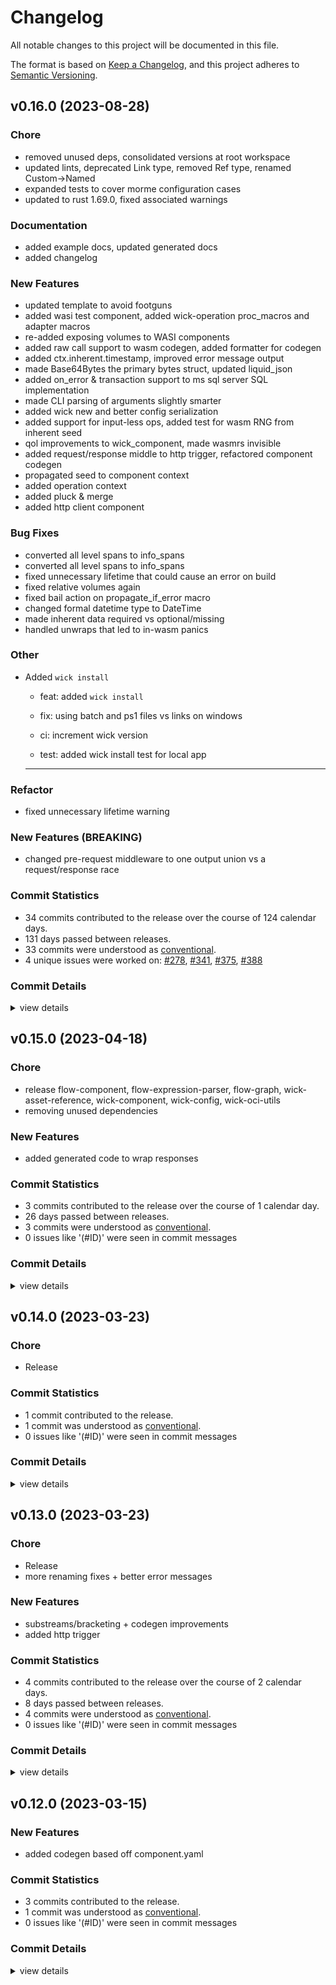 # Changelog

All notable changes to this project will be documented in this file.

The format is based on [Keep a Changelog](https://keepachangelog.com/en/1.0.0/),
and this project adheres to [Semantic Versioning](https://semver.org/spec/v2.0.0.html).

## v0.16.0 (2023-08-28)

<csr-id-e452ae37b04b13666129fcbaa4af089555d456a2/>
<csr-id-eb26a1586f0e00137bbd9ee608cd15d3cde074d0/>
<csr-id-599514816356f7fab3b2122156092166f7815427/>
<csr-id-e561fd668afb1e1af3639c472a893b7fcfe2bf54/>
<csr-id-3158048ad1d0c33518cb647d08f927606afcecd0/>
<csr-id-f18a77df361bfceac2ca0ed00c0d39db45b624ee/>

### Chore

 - <csr-id-e452ae37b04b13666129fcbaa4af089555d456a2/> removed unused deps, consolidated versions at root workspace
 - <csr-id-eb26a1586f0e00137bbd9ee608cd15d3cde074d0/> updated lints, deprecated Link type, removed Ref type, renamed Custom->Named
 - <csr-id-599514816356f7fab3b2122156092166f7815427/> expanded tests to cover morme configuration cases
 - <csr-id-e561fd668afb1e1af3639c472a893b7fcfe2bf54/> updated to rust 1.69.0, fixed associated warnings

### Documentation

 - <csr-id-0d37e8af72f6578595deb2138b57711a2ff6ceca/> added example docs, updated generated docs
 - <csr-id-37905206a10ff16406b77ad296d467ebf76fc8fb/> added changelog

### New Features

 - <csr-id-0489b158b2441fb5971383a77e2f3fb5589bdd56/> updated template to avoid footguns
 - <csr-id-32fcf67e9ba9c50695a5ee11e50b6674c5fdde96/> added wasi test component, added wick-operation proc_macros and adapter macros
 - <csr-id-ce9d2020b4a1a8397ae2013b05f8de4fd1e96a85/> re-added exposing volumes to WASI components
 - <csr-id-454287903fff88c9219860f35d82ba753d659a84/> added raw call support to wasm codegen, added formatter for codegen
 - <csr-id-efe605510b846d2556f6060ba710fa154bdca7c4/> added ctx.inherent.timestamp, improved error message output
 - <csr-id-a4160219ac2ba43cee39d31721eaf2821cd7906b/> made Base64Bytes the primary bytes struct, updated liquid_json
 - <csr-id-d85d6f568d4548036c1af61e515c3fc187be6a6e/> added on_error & transaction support to ms sql server SQL implementation
 - <csr-id-703988e288b32a1dc7f3d9dee232f4b4c79cc1cc/> made CLI parsing of arguments slightly smarter
 - <csr-id-f9a4b37da51df156e4293e639becbed06813ff46/> added wick new and better config serialization
 - <csr-id-3213e75c9e1a08db300d521e228d65e27671a779/> added support for input-less ops, added test for wasm RNG from inherent seed
 - <csr-id-695dfdb64e77bfb61152594749b3c6afad8d05cf/> qol improvements to wick_component, made wasmrs invisible
 - <csr-id-85e1abfc142a4f20e12a498e68c83de3f9971e8f/> added request/response middle to http trigger, refactored component codegen
 - <csr-id-33c82afccdbcb4d7cda43e0ae880381501668478/> propagated seed to component context
 - <csr-id-88dbedb624e1e381f253fb6b56d9af81ceeb00c8/> added operation context
 - <csr-id-027392a9514ba4846e068b21476e980ea53bee1d/> added pluck & merge
 - <csr-id-dbbd787131fd959c8cf5c8130ca03da6a63221e7/> added http client component

### Bug Fixes

 - <csr-id-d64a3550825b67e0cc59e3c44e3eca42b24c9cab/> converted all level spans to info_spans
 - <csr-id-3208691ffb824e9f83d9845ae274c9b60bb8d4fa/> converted all level spans to info_spans
 - <csr-id-f12a7902c0a26760155c74119adf229799aaf835/> fixed unnecessary lifetime that could cause an error on build
 - <csr-id-d901966927c3eec44270bbd2cd5d84baaa1f3462/> fixed relative volumes again
 - <csr-id-242efac7ca4166ee0ad05600c4d697ab1db90b2e/> fixed bail action on propagate_if_error macro
 - <csr-id-f113d307535081caa4248315607db17f3180a107/> changed formal datetime type to DateTime<Utc>
 - <csr-id-221be200017943aae5d2c78254a8194d72600f7a/> made inherent data required vs optional/missing
 - <csr-id-d3b4b02214d01cdc338cfb88a22f904bbb719134/> handled unwraps that led to in-wasm panics

### Other

 - <csr-id-3158048ad1d0c33518cb647d08f927606afcecd0/> Added `wick install`
   * feat: added `wick install`
   
   * fix: using batch and ps1 files vs links on windows
   
   * ci: increment wick version
   
   * test: added wick install test for local app
   
   ---------

### Refactor

 - <csr-id-f18a77df361bfceac2ca0ed00c0d39db45b624ee/> fixed unnecessary lifetime warning

### New Features (BREAKING)

 - <csr-id-34e1484443de014ebe010063640f937e528df10a/> changed pre-request middleware to one output union vs a request/response race

### Commit Statistics

<csr-read-only-do-not-edit/>

 - 34 commits contributed to the release over the course of 124 calendar days.
 - 131 days passed between releases.
 - 33 commits were understood as [conventional](https://www.conventionalcommits.org).
 - 4 unique issues were worked on: [#278](https://github.com/candlecorp/wick/issues/278), [#341](https://github.com/candlecorp/wick/issues/341), [#375](https://github.com/candlecorp/wick/issues/375), [#388](https://github.com/candlecorp/wick/issues/388)

### Commit Details

<csr-read-only-do-not-edit/>

<details><summary>view details</summary>

 * **[#278](https://github.com/candlecorp/wick/issues/278)**
    - Handled unwraps that led to in-wasm panics ([`d3b4b02`](https://github.com/candlecorp/wick/commit/d3b4b02214d01cdc338cfb88a22f904bbb719134))
 * **[#341](https://github.com/candlecorp/wick/issues/341)**
    - Added ctx.inherent.timestamp, improved error message output ([`efe6055`](https://github.com/candlecorp/wick/commit/efe605510b846d2556f6060ba710fa154bdca7c4))
 * **[#375](https://github.com/candlecorp/wick/issues/375)**
    - Fixed rustdoc, cleaned up buildability of individual crates ([`c3aae56`](https://github.com/candlecorp/wick/commit/c3aae5603084135101a302981dc6e72c9a257e8d))
 * **[#388](https://github.com/candlecorp/wick/issues/388)**
    - Added `wick install` ([`3158048`](https://github.com/candlecorp/wick/commit/3158048ad1d0c33518cb647d08f927606afcecd0))
 * **Uncategorized**
    - Added changelog ([`3790520`](https://github.com/candlecorp/wick/commit/37905206a10ff16406b77ad296d467ebf76fc8fb))
    - Updated template to avoid footguns ([`0489b15`](https://github.com/candlecorp/wick/commit/0489b158b2441fb5971383a77e2f3fb5589bdd56))
    - Converted all level spans to info_spans ([`d64a355`](https://github.com/candlecorp/wick/commit/d64a3550825b67e0cc59e3c44e3eca42b24c9cab))
    - Converted all level spans to info_spans ([`3208691`](https://github.com/candlecorp/wick/commit/3208691ffb824e9f83d9845ae274c9b60bb8d4fa))
    - Fixed unnecessary lifetime that could cause an error on build ([`f12a790`](https://github.com/candlecorp/wick/commit/f12a7902c0a26760155c74119adf229799aaf835))
    - Fixed relative volumes again ([`d901966`](https://github.com/candlecorp/wick/commit/d901966927c3eec44270bbd2cd5d84baaa1f3462))
    - Fixed unnecessary lifetime warning ([`f18a77d`](https://github.com/candlecorp/wick/commit/f18a77df361bfceac2ca0ed00c0d39db45b624ee))
    - Added wasi test component, added wick-operation proc_macros and adapter macros ([`32fcf67`](https://github.com/candlecorp/wick/commit/32fcf67e9ba9c50695a5ee11e50b6674c5fdde96))
    - Re-added exposing volumes to WASI components ([`ce9d202`](https://github.com/candlecorp/wick/commit/ce9d2020b4a1a8397ae2013b05f8de4fd1e96a85))
    - Added raw call support to wasm codegen, added formatter for codegen ([`4542879`](https://github.com/candlecorp/wick/commit/454287903fff88c9219860f35d82ba753d659a84))
    - Changed pre-request middleware to one output union vs a request/response race ([`34e1484`](https://github.com/candlecorp/wick/commit/34e1484443de014ebe010063640f937e528df10a))
    - Fixed bail action on propagate_if_error macro ([`242efac`](https://github.com/candlecorp/wick/commit/242efac7ca4166ee0ad05600c4d697ab1db90b2e))
    - Made Base64Bytes the primary bytes struct, updated liquid_json ([`a416021`](https://github.com/candlecorp/wick/commit/a4160219ac2ba43cee39d31721eaf2821cd7906b))
    - Added example docs, updated generated docs ([`0d37e8a`](https://github.com/candlecorp/wick/commit/0d37e8af72f6578595deb2138b57711a2ff6ceca))
    - Added on_error & transaction support to ms sql server SQL implementation ([`d85d6f5`](https://github.com/candlecorp/wick/commit/d85d6f568d4548036c1af61e515c3fc187be6a6e))
    - Made CLI parsing of arguments slightly smarter ([`703988e`](https://github.com/candlecorp/wick/commit/703988e288b32a1dc7f3d9dee232f4b4c79cc1cc))
    - Changed formal datetime type to DateTime<Utc> ([`f113d30`](https://github.com/candlecorp/wick/commit/f113d307535081caa4248315607db17f3180a107))
    - Added wick new and better config serialization ([`f9a4b37`](https://github.com/candlecorp/wick/commit/f9a4b37da51df156e4293e639becbed06813ff46))
    - Added support for input-less ops, added test for wasm RNG from inherent seed ([`3213e75`](https://github.com/candlecorp/wick/commit/3213e75c9e1a08db300d521e228d65e27671a779))
    - Made inherent data required vs optional/missing ([`221be20`](https://github.com/candlecorp/wick/commit/221be200017943aae5d2c78254a8194d72600f7a))
    - Qol improvements to wick_component, made wasmrs invisible ([`695dfdb`](https://github.com/candlecorp/wick/commit/695dfdb64e77bfb61152594749b3c6afad8d05cf))
    - Removed unused deps, consolidated versions at root workspace ([`e452ae3`](https://github.com/candlecorp/wick/commit/e452ae37b04b13666129fcbaa4af089555d456a2))
    - Updated lints, deprecated Link type, removed Ref type, renamed Custom->Named ([`eb26a15`](https://github.com/candlecorp/wick/commit/eb26a1586f0e00137bbd9ee608cd15d3cde074d0))
    - Expanded tests to cover morme configuration cases ([`5995148`](https://github.com/candlecorp/wick/commit/599514816356f7fab3b2122156092166f7815427))
    - Updated to rust 1.69.0, fixed associated warnings ([`e561fd6`](https://github.com/candlecorp/wick/commit/e561fd668afb1e1af3639c472a893b7fcfe2bf54))
    - Added request/response middle to http trigger, refactored component codegen ([`85e1abf`](https://github.com/candlecorp/wick/commit/85e1abfc142a4f20e12a498e68c83de3f9971e8f))
    - Propagated seed to component context ([`33c82af`](https://github.com/candlecorp/wick/commit/33c82afccdbcb4d7cda43e0ae880381501668478))
    - Added operation context ([`88dbedb`](https://github.com/candlecorp/wick/commit/88dbedb624e1e381f253fb6b56d9af81ceeb00c8))
    - Added pluck & merge ([`027392a`](https://github.com/candlecorp/wick/commit/027392a9514ba4846e068b21476e980ea53bee1d))
    - Added http client component ([`dbbd787`](https://github.com/candlecorp/wick/commit/dbbd787131fd959c8cf5c8130ca03da6a63221e7))
</details>

## v0.15.0 (2023-04-18)

<csr-id-7361b149ca108904341364426e1509105913f31f/>
<csr-id-82fd51f5f813ea6887f40a0df031f33e13b0fd99/>

### Chore

 - <csr-id-7361b149ca108904341364426e1509105913f31f/> release
   flow-component, flow-expression-parser, flow-graph, wick-asset-reference, wick-component, wick-config, wick-oci-utils
 - <csr-id-82fd51f5f813ea6887f40a0df031f33e13b0fd99/> removing unused dependencies

### New Features

 - <csr-id-73e631097656436f10eda91816c137fa94c1a043/> added generated code to wrap responses

### Commit Statistics

<csr-read-only-do-not-edit/>

 - 3 commits contributed to the release over the course of 1 calendar day.
 - 26 days passed between releases.
 - 3 commits were understood as [conventional](https://www.conventionalcommits.org).
 - 0 issues like '(#ID)' were seen in commit messages

### Commit Details

<csr-read-only-do-not-edit/>

<details><summary>view details</summary>

 * **Uncategorized**
    - Release ([`7361b14`](https://github.com/candlecorp/wick/commit/7361b149ca108904341364426e1509105913f31f))
    - Removing unused dependencies ([`82fd51f`](https://github.com/candlecorp/wick/commit/82fd51f5f813ea6887f40a0df031f33e13b0fd99))
    - Added generated code to wrap responses ([`73e6310`](https://github.com/candlecorp/wick/commit/73e631097656436f10eda91816c137fa94c1a043))
</details>

## v0.14.0 (2023-03-23)

<csr-id-501d6056a5ff2d06290f88f73885c6c12afd77e9/>

### Chore

 - <csr-id-501d6056a5ff2d06290f88f73885c6c12afd77e9/> Release

### Commit Statistics

<csr-read-only-do-not-edit/>

 - 1 commit contributed to the release.
 - 1 commit was understood as [conventional](https://www.conventionalcommits.org).
 - 0 issues like '(#ID)' were seen in commit messages

### Commit Details

<csr-read-only-do-not-edit/>

<details><summary>view details</summary>

 * **Uncategorized**
    - Release ([`501d605`](https://github.com/candlecorp/wick/commit/501d6056a5ff2d06290f88f73885c6c12afd77e9))
</details>

## v0.13.0 (2023-03-23)

<csr-id-f229d8ee9dbb1c051d18b911bb4ef868b968ea14/>
<csr-id-406c10999648ca923fc8994b5835d11c823c19ce/>

### Chore

 - <csr-id-f229d8ee9dbb1c051d18b911bb4ef868b968ea14/> Release
 - <csr-id-406c10999648ca923fc8994b5835d11c823c19ce/> more renaming fixes + better error messages

### New Features

 - <csr-id-39fb923c30ec819bcbe665ef4fad569eebdfe194/> substreams/bracketing + codegen improvements
 - <csr-id-d90f0ab4aa1afc911859d2877903bc1f164cfbf5/> added http trigger

### Commit Statistics

<csr-read-only-do-not-edit/>

 - 4 commits contributed to the release over the course of 2 calendar days.
 - 8 days passed between releases.
 - 4 commits were understood as [conventional](https://www.conventionalcommits.org).
 - 0 issues like '(#ID)' were seen in commit messages

### Commit Details

<csr-read-only-do-not-edit/>

<details><summary>view details</summary>

 * **Uncategorized**
    - Release ([`f229d8e`](https://github.com/candlecorp/wick/commit/f229d8ee9dbb1c051d18b911bb4ef868b968ea14))
    - Substreams/bracketing + codegen improvements ([`39fb923`](https://github.com/candlecorp/wick/commit/39fb923c30ec819bcbe665ef4fad569eebdfe194))
    - More renaming fixes + better error messages ([`406c109`](https://github.com/candlecorp/wick/commit/406c10999648ca923fc8994b5835d11c823c19ce))
    - Added http trigger ([`d90f0ab`](https://github.com/candlecorp/wick/commit/d90f0ab4aa1afc911859d2877903bc1f164cfbf5))
</details>

## v0.12.0 (2023-03-15)

### New Features

 - <csr-id-8745221bb0e25332f85bebe2387bc10a440ed5ac/> added codegen based off component.yaml

### Commit Statistics

<csr-read-only-do-not-edit/>

 - 3 commits contributed to the release.
 - 1 commit was understood as [conventional](https://www.conventionalcommits.org).
 - 0 issues like '(#ID)' were seen in commit messages

### Commit Details

<csr-read-only-do-not-edit/>

<details><summary>view details</summary>

 * **Uncategorized**
    - Fix: updated wick-component-codegen metadata fix: updated cargo deny configuration ([`51406ea`](https://github.com/candlecorp/wick/commit/51406ea741ef3d73389e3859c5a3ee41fba9079f))
    - Unified workspace dependencies, added versions ([`2f2c131`](https://github.com/candlecorp/wick/commit/2f2c13155e236a3d55d31adb2a12b5ea26e89f25))
    - Added codegen based off component.yaml ([`8745221`](https://github.com/candlecorp/wick/commit/8745221bb0e25332f85bebe2387bc10a440ed5ac))
</details>

